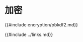 # 加密

<!--
> [cryptography/encryption.md](https://github.com/rust-lang-nursery/rust-cookbook/blob/master/src/cryptography/encryption.md)
> <br />
> commit 97dabe59ae705bf6a2aaebbcd1d189ec2a83f98b - 2018.07.11
-->

{{#include encryption/pbkdf2.md}}

{{#include ../links.md}}
